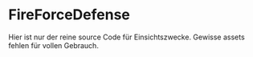 # FireForceDefense

Hier ist nur der reine source Code für Einsichtszwecke. Gewisse assets fehlen für vollen Gebrauch.

